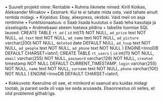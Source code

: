 •	Suurelt projekti nime: Rentable
•	Ruhma liikmete nimed: Kirill Kotkas, Aleksander Minakov
•	Eesmark: Kui te ei tahate mida osta, vaid tahate ainult rentida midagi.
•	Kirjeldus: Ebay, aliexpress, okidoki. Vaid meil on asja rentimine
•	Funktsionaalsus:
o	Saab lisada kuulutus
o	Saab teha kasutaja ja sisselogida
•	Andmebaasi skeem loetava pildina + tabelite loomise SQL laused:
CREATE TABLE `rt_ad` (
  `id` int(11) NOT NULL,
  `ad_price` text NOT NULL,
  `ad_text` text NOT NULL,
  `ad_name` text NOT NULL,
  `ad_picture` varchar(200) NOT NULL,
  `deleted` date DEFAULT NULL,
  `ad_tuup` text NOT NULL,
  `ad_people` text NOT NULL,
  `ad_phone` text NOT NULL
) ENGINE=InnoDB DEFAULT CHARSET=latin1;	CREATE TABLE `rt_users` (
  `id` int(11) NOT NULL,
  `email` varchar(255) NOT NULL,
  `password` varchar(128) NOT NULL,
  `created` timestamp NOT NULL DEFAULT CURRENT_TIMESTAMP,
  `login` varchar(255) NOT NULL,
  `name` text NOT NULL,
  `surname` text NOT NULL,
  `phone` varchar(100) NOT NULL
) ENGINE=InnoDB DEFAULT CHARSET=latin1;

•	Kokkuvote: Keeruline oli see, et minikord ei saanud aru kuidas midagi tootab, ja parast seda oli vaja ise seda arusaada. Ebaonnestus oli selles, et olid problemid githab’iga.
